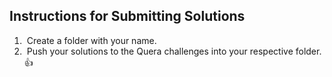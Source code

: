 ## Instructions for Submitting Solutions
1. &nbsp;Create a folder with your name.</br>
2. &nbsp;Push your solutions to the Quera challenges into your respective folder.
👍